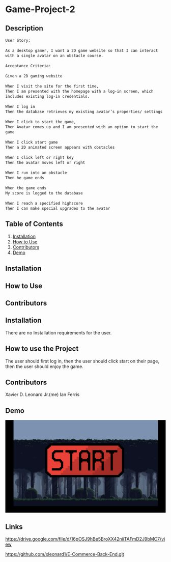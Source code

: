 # Game-Project-2


## Description
```
User Story:

As a desktop gamer, I want a 2D game website so that I can interact with a single avatar on an obstacle course. 

Acceptance Criteria:

Given a 2D gaming website

When I visit the site for the first time,
Then I am presented with the homepage with a log-in screen, which includes existing log-in credentials.

When I log in
Then the database retrieves my existing avatar’s properties/ settings

When I click to start the game,
Then Avatar comes up and I am presented with an option to start the game

When I click start game
Then a 2D animated screen appears with obstacles

When I click left or right key
Then the avatar moves left or right

When I run into an obstacle
Then he game ends

When the game ends
My score is logged to the database

When I reach a specified highscore 
Then I can make special upgrades to the avatar
```

## Table of Contents



1. [Installation](#Installation)
2. [How to Use](#HowTo)
3. [Contributors](#Contributors)
4. [Demo](#Demo)


## Installation
## How to Use
## Contributors



## Installation
There are no Installation requirements for the user. 

## How to use the Project

The user should first log in, then the user should click start on their page, then the user should enjoy the game. 

## Contributors

Xavier D. Leonard Jr.(me)
Ian Ferris

## Demo

![The Screenshot](public/game.png)

## Links

https://drive.google.com/file/d/16pOSJ9hBe5BroXX42niiTAFmD2J9bMC7/view

https://github.com/xleonard1/E-Commerce-Back-End.git

